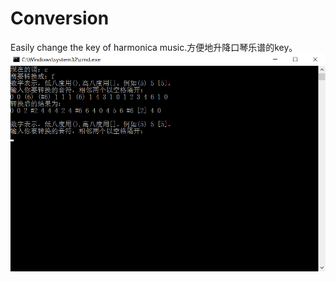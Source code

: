 # Conversion
Easily change the key of  harmonica music.方便地升降口琴乐谱的key。
![image](https://github.com/Qianjk/Conversion/raw/master/Conversion.png)
